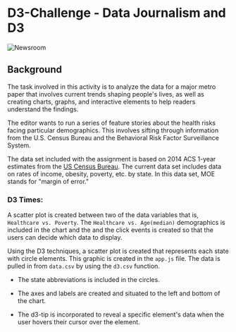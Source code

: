 # D3-Challenge - Data Journalism and D3

![Newsroom](https://media.giphy.com/media/v2xIous7mnEYg/giphy.gif)

## Background

The task involved in this activity is to analyze the data for a major metro paper that involves current trends shaping people's lives, as well as creating charts, graphs, and interactive elements to help readers understand the findings.

The editor wants to run a series of feature stories about the health risks facing particular demographics. This involves sifting through information from the U.S. Census Bureau and the Behavioral Risk Factor Surveillance System.

The data set included with the assignment is based on 2014 ACS 1-year estimates from the [US Census Bureau](https://data.census.gov/cedsci/). The current data set includes data on rates of income, obesity, poverty, etc. by state. In this data set, MOE stands for "margin of error."


### D3 Times: 



A scatter plot is created between two of the data variables that is, `Healthcare vs. Poverty`. The `Healthcare vs. Age(median)` demographics is included in the chart and the and the click events is created so that the users can decide which data to display.

Using the D3 techniques, a scatter plot is created that represents each state with circle elements. This graphic is created in the `app.js` file. The data is pulled in from `data.csv` by using the `d3.csv` function.

* The state abbreviations is included in the circles.

* The axes and labels are created and situated to the left and bottom of the chart.

* The d3-tip is incorporated to reveal a specific element's data when the user hovers their cursor over the element.


